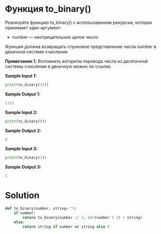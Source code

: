# Функция to_binary()

Реализуйте функцию to_binary() с использованием рекурсии, которая принимает один аргумент:

* number — неотрицательное целое число

Функция должна возвращать строковое представление числа number в двоичной системе счисления.

**Примечание 1.** Вспомнить алгоритм перевода числа из десятичной системы счисления в двоичную можно по ссылке.

**Sample Input 1:**

```python
print(to_binary(15))
```

**Sample Output 1:**

```python
1111
```

**Sample Input 2:**

```python
print(to_binary(0))
```

**Sample Output 2:**

```python
0
```

**Sample Input 3:**

```python
print(to_binary(1))
```

**Sample Output 3:**

```python
1
```

# Solution

```python
def to_binary(number, string=''):
    if number:
        return to_binary(number // 2, str(number % 2) + string)
    else:
        return string if number or string else 0
```